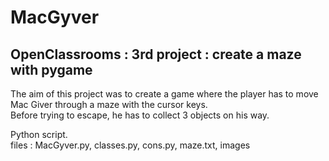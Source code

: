 # MacGyver

## OpenClassrooms : 3rd project : create a maze with pygame 

The aim of this project was to create a game where the player has to move Mac Giver through a maze with the cursor keys.  
Before trying to escape, he has to collect 3 objects on his way.

Python script.  
files : MacGyver.py, classes.py, cons.py, maze.txt, images

